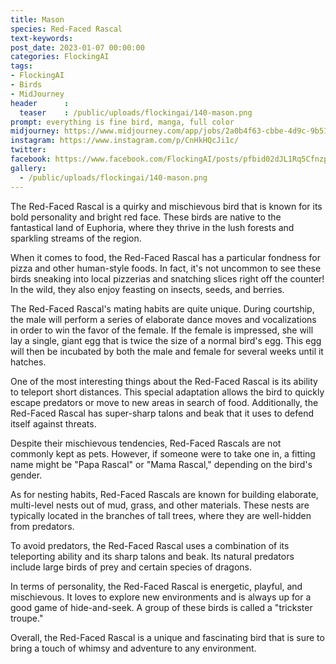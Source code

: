 ```yaml
---
title: Mason
species: Red-Faced Rascal
text-keywords: 
post_date: 2023-01-07 00:00:00
categories: FlockingAI
tags:
- FlockingAI
- Birds
- MidJourney 
header      :
  teaser    : /public/uploads/flockingai/140-mason.png
prompt: everything is fine bird, manga, full color
midjourney: https://www.midjourney.com/app/jobs/2a0b4f63-cbbe-4d9c-9b51-26809435c732
instagram: https://www.instagram.com/p/CnHkHQcJi1c/
twitter: 
facebook: https://www.facebook.com/FlockingAI/posts/pfbid02dJL1Rq5Cfnzpcu8rSKMTZ86Hjmi63Sj7gKfASiWUPH1bjPGagDCF2yeANPTPWpr7l
gallery: 
  - /public/uploads/flockingai/140-mason.png
---
```


The Red-Faced Rascal is a quirky and mischievous bird that is known for its bold personality and bright red face. These birds are native to the fantastical land of Euphoria, where they thrive in the lush forests and sparkling streams of the region.

When it comes to food, the Red-Faced Rascal has a particular fondness for pizza and other human-style foods. In fact, it's not uncommon to see these birds sneaking into local pizzerias and snatching slices right off the counter! In the wild, they also enjoy feasting on insects, seeds, and berries.

The Red-Faced Rascal's mating habits are quite unique. During courtship, the male will perform a series of elaborate dance moves and vocalizations in order to win the favor of the female. If the female is impressed, she will lay a single, giant egg that is twice the size of a normal bird's egg. This egg will then be incubated by both the male and female for several weeks until it hatches.

One of the most interesting things about the Red-Faced Rascal is its ability to teleport short distances. This special adaptation allows the bird to quickly escape predators or move to new areas in search of food. Additionally, the Red-Faced Rascal has super-sharp talons and beak that it uses to defend itself against threats.

Despite their mischievous tendencies, Red-Faced Rascals are not commonly kept as pets. However, if someone were to take one in, a fitting name might be "Papa Rascal" or "Mama Rascal," depending on the bird's gender.

As for nesting habits, Red-Faced Rascals are known for building elaborate, multi-level nests out of mud, grass, and other materials. These nests are typically located in the branches of tall trees, where they are well-hidden from predators.

To avoid predators, the Red-Faced Rascal uses a combination of its teleporting ability and its sharp talons and beak. Its natural predators include large birds of prey and certain species of dragons.

In terms of personality, the Red-Faced Rascal is energetic, playful, and mischievous. It loves to explore new environments and is always up for a good game of hide-and-seek. A group of these birds is called a "trickster troupe."

Overall, the Red-Faced Rascal is a unique and fascinating bird that is sure to bring a touch of whimsy and adventure to any environment.